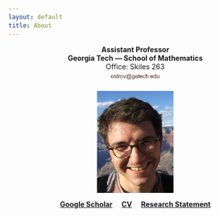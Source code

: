 ```yaml
---
layout: default
title: About
---
```


<p align="center">
<b>Assistant Professor</b><br />
<b>Georgia Tech — School of Mathematics</b><br />  
Office: Skiles 263<br />  
<img src="email.png" alt="Email" width="20%" hspace="20" vspace="5"> 
</p> 

<p align="center">
<img src="photoGrandCanyon-cropped-stronger.jpg" alt="Getty museum" width="30%" align="center" hspace="20">
</p>    

  
<p align="center">
<a href="https://scholar.google.fr/citations?user=2IvZJ3cAAAAJ&hl=en"><b>Google Scholar</b></a>&emsp;
<a href="assets/dmitrii_ostrovskii_CV.pdf"><b>CV</b></a>&emsp;
<a href="assets/research-statement.pdf"><b>Research Statement</b></a>
</p>